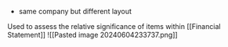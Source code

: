 - same company but different layout

Used to assess the relative significance of items within [[Financial Statement]]
![[Pasted image 20240604233737.png]]